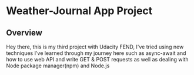 # Weather-Journal App Project

## Overview
Hey there, this is my third project with Udacity FEND, I've tried using new techniques I've learned through my journey here such as async-await and how to use web API and write GET & POST requests as well as dealing with Node package manager(npm) and Node.js